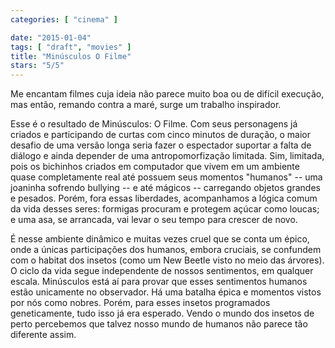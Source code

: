 ```yaml
---
categories: [ "cinema" ]

date: "2015-01-04"
tags: [ "draft", "movies" ]
title: "Minúsculos O Filme"
stars: "5/5"
---
```

Me encantam filmes cuja ideia não parece muito boa ou de difícil execução, mas então, remando contra a maré, surge um trabalho inspirador.

Esse é o resultado de Minúsculos: O Filme. Com seus personagens já criados e participando de curtas com cinco minutos de duração, o maior desafio de uma versão longa seria fazer o espectador suportar a falta de diálogo e ainda depender de uma antropomorfização limitada. Sim, limitada, pois os bichinhos criados em computador que vivem em um ambiente quase completamente real até possuem seus momentos "humanos" -- uma joaninha sofrendo bullying -- e até mágicos -- carregando objetos grandes e pesados. Porém, fora essas liberdades, acompanhamos a lógica comum da vida desses seres: formigas procuram e protegem açúcar como loucas; e uma asa, se arrancada, vai levar o seu tempo para crescer de novo.

É nesse ambiente dinâmico e muitas vezes cruel que se conta um épico, onde a únicas participações dos humanos, embora cruciais, se confundem com o habitat dos insetos (como um New Beetle visto no meio das árvores). O ciclo da vida segue independente de nossos sentimentos, em qualquer escala. Minúsculos está aí para provar que esses sentimentos humanos estão unicamente no observador. Há uma batalha épica e momentos vistos por nós como nobres. Porém, para esses insetos programados geneticamente, tudo isso já era esperado. Vendo o mundo dos insetos de perto percebemos que talvez nosso mundo de humanos não parece tão diferente assim.
